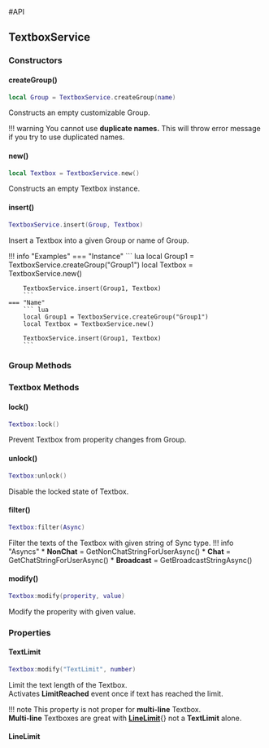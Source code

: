 
#API

## TextboxService

### Constructors

#### createGroup()

``` lua title="<span style='color: grey; font-size: 13px;'>Example Code</span>"
local Group = TextboxService.createGroup(name)
```
Constructs an empty customizable Group.

!!! warning 
    You cannot use **duplicate names.** This will throw error message if you try to use duplicated names.

#### new()

```lua title="<span style='color: grey; font-size: 13px;'>Example Code</span>"
local Textbox = TextboxService.new()
```
Constructs an empty Textbox instance.

#### insert()

``` lua title="<span style='color: grey; font-size: 13px;'>Example Code</span>"
TextboxService.insert(Group, Textbox)
```
Insert a Textbox into a given Group or name of Group.

!!! info "Examples"
    === "Instance"
        ``` lua
        local Group1 = TextboxService.createGroup("Group1")
        local Textbox = TextboxService.new()
    
        TextboxService.insert(Group1, Textbox)
        ```
    === "Name"
        ``` lua
        local Group1 = TextboxService.createGroup("Group1")
        local Textbox = TextboxService.new()
    
        TextboxService.insert(Group1, Textbox)
        ```

### Group Methods



### Textbox Methods

#### lock()

```lua title="<span style='color: grey; font-size: 13px;'>Example Code</span>"
Textbox:lock()
```
Prevent Textbox from properity changes from Group. </br>
#### unlock()

```lua title="<span style='color: grey; font-size: 13px;'>Example Code</span>"
Textbox:unlock()
```
Disable the locked state of Textbox.

#### filter()

```lua title="<span style='color: grey; font-size: 13px;'>Example Code</span>"
Textbox:filter(Async)
```
Filter the texts of the Textbox with given string of Sync type.
!!! info "Asyncs"
    * **NonChat** = GetNonChatStringForUserAsync()
    * **Chat** = GetChatStringForUserAsync()
    * **Broadcast** = GetBroadcastStringAsync()

#### modify()

```lua title="<span style='color: grey; font-size: 13px;'>Example Code</span>"
Textbox:modify(properity, value)
```
Modify the properity with given value.

### Properties

#### TextLimit

```lua title="<span style='color: grey; font-size: 13px;'>Example Code</span>"
Textbox:modify("TextLimit", number)
```
Limit the text length of the Textbox.</br>
Activates **LimitReached** event once if text has reached the limit.

!!! note
    This property is not proper for **multi-line** Textbox.</br>
    **Multi-line** Textboxes are great with [**LineLimit**](#){} not a **TextLimit** alone.
    
#### LineLimit